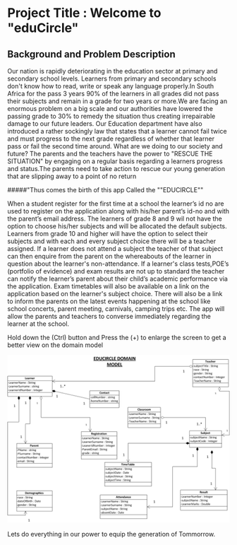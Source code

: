 # Project Title   :  Welcome to "eduCircle"

## Background and Problem Description   
Our nation is rapidly deteriorating in the education sector at primary and secondary school levels. Learners from primary and secondary schools don't know how to read, write or speak any language properly.In South Africa for the pass 3 years 90% of the learners in all grades did not pass their subjects and remain in a grade for two years or more.We are facing an enormous problem on a big scale and our authorities have lowered the passing grade to 30% to remedy the situation thus creating irrepairable damage to our future leaders. Our Education department have also introduced a rather sockingly law that states that a learner cannot fail twice and must progress to the next grade regardless of whether that learner pass or fail the second time around. What are we doing to our society and future? 
The parents and the teachers have the power to "RESCUE THE SITUATION" by engaging on a regular basis regarding a learners progress and status.The parents need to take action to rescue our young generation that are slipping away to a point of no return 

#####"Thus comes the birth of this app Called the ""EDUCIRCLE""

When a student register for the first time at a school the learner’s id no are used to register on the application along with his/her parent’s id-no and with the parent’s email address. 
The learners of grade 8 and 9 wil not have the option to choose his/her subjects and will be allocated the default subjects. Learners from grade 10 and higher will have the option to select their subjects and with each and every subject choice there will be a teacher assigned.
If a learner does not attend a subject the teacher of that subject can then enquire from the parent on the whereabouts of the learner in question about the learner's non-attendance.
If a learner's class tests,POE’s (portfolio of evidence) and exam results are not up to standard the teacher can notify the learner’s parent about their child’s academic performance via the application. Exam timetables will also be available on a link on the application based on the learner's subject choice.
There will also be a link to inform the parents on the latest events happening at the school like school concerts, parent meeting, carnivals, camping trips etc. 
The app will allow the parents and teachers to converse immediately regarding the learner at the school.

Hold down the (Ctrl) button and Press the (+) to enlarge the screen to get a better view on the domain model 

![Alt text](images/eduCircle.png)

Lets do everything in our power to equip the generation of Tommorrow.
